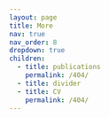 ```yaml
---
layout: page
title: More
nav: true
nav_order: 8
dropdown: true
children:
  - title: publications
    permalink: /404/
  - title: divider
  - title: CV
    permalink: /404/
---
```

